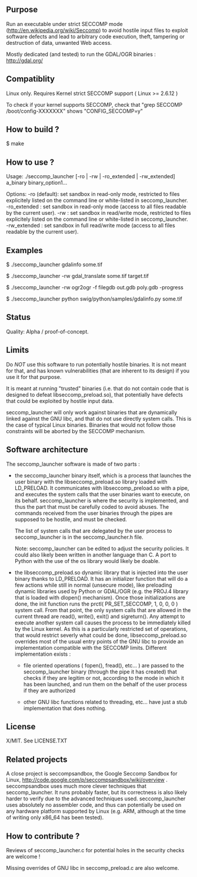 Purpose
-------

Run an executable under strict SECCOMP mode (http://en.wikipedia.org/wiki/Seccomp)
to avoid hostile input files to exploit software defects and lead to arbitrary
code execution, theft, tampering or destruction of data, unwanted Web access.

Mostly dedicated (and tested) to run the GDAL/OGR binaries : http://gdal.org/

Compatiblity
------------

Linux only. Requires Kernel strict SECCOMP support ( Linux >= 2.6.12 )

To check if your kernel supports SECCOMP, check that
"grep SECCOMP /boot/config-XXXXXXX" shows "CONFIG_SECCOMP=y"

How to build ?
--------------

$ make

How to use ?
------------

Usage: ./seccomp_launcher [-ro | -rw | -ro_extended | -rw_extended] a_binary binary_option1...

Options:
 -ro (default): set sandbox in read-only mode, restricted to files explicitely
                listed on the command line or white-listed in seccomp_launcher.
 -ro_extended : set sandbox in read-only mode (access to all files readable by
                the current user).
 -rw :          set sandbox in read/write mode, restricted to files explicitely
                listed on the command line or white-listed in seccomp_launcher.
 -rw_extended : set sandbox in full read/write mode (access to all files
                readable by the current user).

Examples
--------

$ ./seccomp_launcher gdalinfo some.tif

$ ./seccomp_launcher -rw gdal_translate some.tif target.tif

$ ./seccomp_launcher -rw ogr2ogr -f filegdb out.gdb poly.gdb -progress

$ ./seccomp_launcher python swig/python/samples/gdalinfo.py some.tif

Status
------

Quality: Alpha / proof-of-concept.

Limits
------

Do *NOT* use this software to run potentially hostile binaries. It is not meant
for that, and has known vulnerabilities (that are inherent to its design) if
you use it for that purpose.

It is meant at running "trusted" binaries (i.e. that do not contain code that
is designed to defeat libseccomp_preload.so), that potentially have defects that
could be exploited by hostile input data.

seccomp_launcher will only work against binaries that are dynamically linked
against the GNU libc, and that do not use directly system calls. This is the
case of typical Linux binaries. Binaries that would not follow those constraints
will be aborted by the SECCOMP mechanism.

Software architecture
---------------------

The seccomp_launcher software is made of two parts :

* the seccomp_launcher binary itself, which is a process that launches the
  user binary with the libseccomp_preload.so library loaded with LD_PRELOAD.
  It communicates with libseccomp_preload.so with a pipe, and executes the
  system calls that the user binaries want to execute, on its behalf.
  seccomp_launcher is where the security is implemented, and thus the part that
  must be carefully coded to avoid abuses. The commands received from the user
  binaries through the pipes are supposed to be hostile, and must be checked.

  The list of system calls that are delegated by the user process to
  seccomp_launcher is in the seccomp_launcher.h file.

  Note: seccomp_launcher can be edited to adjust the security policies. It
  could also likely been written in another language than C. A port to Python
  with the use of the os library would likely be doable.

* the libseccomp_preload.so dynamic library that is injected into the user binary
  thanks to LD_PRELOAD. It has an initializer function that will do a few actions
  while still in normal (unsecure mode), like preloading dynamic libraries used by
  Python or GDAL/OGR (e.g. the PROJ.4 library that is loaded with dlopen()
  mechanism). Once those initializations are done, the init function runs the
  prctl( PR_SET_SECCOMP, 1, 0, 0, 0 ) system call. From that point, the only
  system calls that are allowed in the current thread are read(), write(),
  exit() and sigreturn(). Any attempt to execute another system call causes the
  process to be immediately killed by the Linux kernel. As this is a particularly
  restricted set of operations, that would restrict severly what could be done,
  libseccomp_preload.so overrides most of the usual entry points of the GNU libc
  to provide an implementation compatible with the SECCOMP limits. Different
  implementation exists :

     - file oriented operations ( fopen(), fread(), etc... ) are passed to
       the seccomp_launcher binary (through the pipe it has created) that checks
       if they are legitim or not, according to the mode in which it has been
       launched, and run them on the behalf of the user process if they are
       authorized

     - other GNU libc functions related to threading, etc... have just a stub
       implementation that does nothing.

License
-------

X/MIT. See LICENSE.TXT

Related projects
----------------

A close project is seccompsandbox, the Google Seccomp Sandbox for Linux,
http://code.google.com/p/seccompsandbox/wiki/overview . seccompsandbox uses
much more clever techniques that seccomp_launcher. It runs probably faster, but
its correctness is also likely harder to verify due to the advanced
techniques used. seccomp_launcher uses absolutely no assembler code, and thus
can potentially be used on any hardware platform supported by Linux (e.g.
ARM, although at the time of writing only x86_64 has been tested).

How to contribute ?
-------------------

Reviews of seccomp_launcher.c for potential holes in the security checks are
welcome !

Missing overrides of GNU libc in seccomp_preload.c are also welcome.

